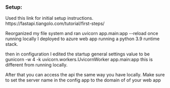 <h3>Setup:</h3>
Used this link for initial setup instructions.
https://fastapi.tiangolo.com/tutorial/first-steps/

Reorganized my file system and ran uvicorn app.main:app --reload
once running locally I deployed to azure web app running a python 3.9 runtime stack.

then in configuration I edited the startup general settings value to be gunicorn -w 4 -k uvicorn.workers.UvicornWorker app.main:app
this is different from running locally.

After that you can access the api the same way you have locally. Make sure to set the server name in the config app to the domain of 
of your web app
